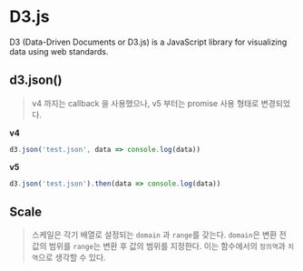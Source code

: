 # D3.js
D3 (Data-Driven Documents or D3.js) is a JavaScript library for visualizing data using web standards.

## d3.json()

> v4 까지는 callback 을 사용했으나, v5 부터는 promise 사용 형태로 변경되었다.

**v4**
```javascript
d3.json('test.json', data => console.log(data))
```

**v5**
```javascript
d3.json('test.json').then(data => console.log(data))
```

## Scale

> 스케일은 각기 배열로 설정되는 `domain` 과 `range`를 갖는다. `domain`은 변환 전 값의 범위를 `range`는 변환 후 값의 범위를 지정한다. 이는 함수에서의 `정의역`과 `치역`으로 생각할 수 있다.